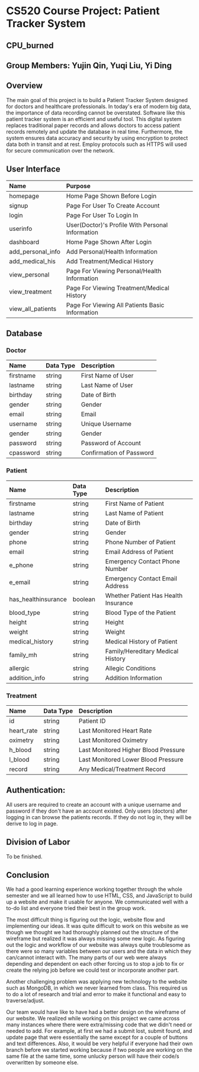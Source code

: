 # CS520 Course Project: Patient Tracker System

## CPU_burned

## Group Members: Yujin Qin, Yuqi Liu, Yi Ding


## Overview
The main goal of this project is to build a Patient Tracker System designed for doctors and healthcare professionals. In today's era of modern big data, the importance of data recording cannot be overstated. Software like this patient tracker system is an efficient and useful tool. This digital system replaces traditional paper records and allows doctors to access patient records remotely and update the database in real time. Furthermore, the system ensures data accuracy and security by using encryption to protect data both in transit and at rest. Employ protocols such as HTTPS will used for secure communication over the network. 


## User Interface
| Name | Purpose | 
| :------------- | :-------------------- | 
| homepage | Home Page Shown Before Login |
| signup | Page For User To Create Account | 
| login | Page For User To Login In | 
| userinfo | User(Doctor)'s Profile With Personal Information | 
| dashboard | Home Page Shown After Login |
| add_personal_info | Add Personal/Health Information |
| add_medical_his | Add Treatment/Medical History |
| view_personal | Page For Viewing Personal/Health Information |
| view_treatment | Page For Viewing Treatment/Medical History |
| view_all_patients | Page For Viewing All Patients Basic Information |


## Database
### Doctor
| Name | Data Type | Description |
| :------------- | :------------- | :------------- |
| firstname | string | First Name of User |
| lastname | string | Last Name of User |
| birthday | string | Date of Birth |
| gender | string | Gender |
| email | string | Email |
| username | string | Unique Username |
| gender | string | Gender |
| password | string | Password of Account |
| cpassword | string | Confirmation of Password |

### Patient
| Name | Data Type | Description |
| :------------- | :------------- | :------------- |
| firstname | string | First Name of Patient |
| lastname | string | Last Name of Patient |
| birthday | string | Date of Birth |
| gender | string | Gender |
| phone | string | Phone Number of Patient |
| email | string | Email Address of Patient |
| e_phone | string | Emergency Contact Phone Number |
| e_email | string | Emergency Contact Email Address |
| has_healthinsurance | boolean | Whether Patient Has Health Insurance |
| blood_type | string | Blood Type of the Patient |
| height | string | Height |
| weight | string | Weight |
| medical_history | string | Medical History of Patient |
| family_mh | string | Family/Hereditary Medical History |
| allergic | string | Allegic Conditions |
| addition_info | string | Addition Information |

### Treatment
| Name | Data Type | Description |
| :------------- | :------------- | :------------- |
| id | string | Patient ID |
| heart_rate | string | Last Monitored Heart Rate |
| oximetry | string | Last Monitored Oximetry |
| h_blood | string | Last Monitored Higher Blood Pressure |
| l_blood | string | Last Monitored Lower Blood Pressure |
| record | string | Any Medical/Treatment Record |



## Authentication:

All users are required to create an account with a unique username and password if they don't have an account existed. Only users (doctors) after logging in can browse the patients records. If they do not log in, they will be derive to log in page.


## Division of Labor
To be finished.


## Conclusion
We had a good learning experience working together through the whole semester and we all learned how to use HTML, CSS, and JavaScript to build up a website and make it usable for anyone. We communicated well with a to-do list and everyone tried their best in the group work.

The most difficult thing is figuring out the logic, website flow and implementing our ideas. It was quite difficult to work on this website as we though we thought we had thoroughly planned out the structure of the wireframe but realized it was always missing some new logic.  As figuring out the logic and workflow of our website was always quite troublesome as there were so many variables between our users and the data in which they can/cannot interact with.  The many parts of our web were always depending and dependent on each other forcing us to stop a job to fix or create the relying job before we could test or incorporate another part.  

Another challenging problem was applying new technology to the website such as MongoDB, in which we never learned from class. This required us to do a lot of research and trial and error to make it functional and easy to traverse/adjust.  

Our team would have like to have had a better design on the wireframe of our website.  We realized while working on this project we came across many instances where there were extra/missing code that we didn't need or needed to add. For example, at first we had a submit lost, submit found, and update page that were essentially the same except for a couple of buttons and text differences. Also, it would be very helpful if everyone had their own branch before we started working because if two people are working on the same file at the same time, some unlucky person will have their code/s overwritten by someone else.

